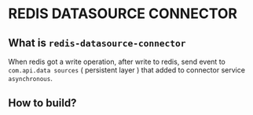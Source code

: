 # REDIS DATASOURCE CONNECTOR

## What is `redis-datasource-connector`
When redis got a write operation, after write to redis, send event to `com.api.data sources` ( persistent layer ) that added to connector service `asynchronous`.  

## How to build?
```

```
